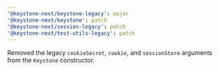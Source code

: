 ```yaml
---
'@keystone-next/keystone-legacy': major
'@keystone-next/keystone': patch
'@keystone-next/session-legacy': patch
'@keystone-next/test-utils-legacy': patch
---
```


Removed the legacy `cookieSecret`, `cookie`, and `sessionStore` arguments from the `Keystone` constructor.
